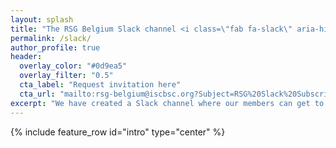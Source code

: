 ```yaml
---
layout: splash
title: "The RSG Belgium Slack channel <i class=\"fab fa-slack\" aria-hidden=\"true\"></i>"
permalink: /slack/
author_profile: true
header:
  overlay_color: "#0d9ea5"
  overlay_filter: "0.5"
  cta_label: "Request invitation here"
  cta_url: "mailto:rsg-belgium@iscbsc.org?Subject=RSG%20Slack%20Subscription&Body=I%20would%20like%20to%20join%20the%20RSG%20Belgium%20Slack%20channel%2E"
excerpt: "We have created a Slack channel where our members can get to know each other, discuss RSG events, collaborate and get more involved in our organization.<br><br>Don't be shy and come say hello!<br><br>Just send us an e-mail and we'll send you an invitation to join."
---
```


{% include feature_row id="intro" type="center" %}
